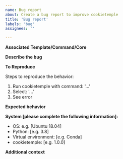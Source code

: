 ```yaml
---
name: Bug report
about: Create a bug report to improve cookietemple
title: 'Bug report'
labels: 'bug'
assignees: ''

---
```


**Associated Template/Command/Core**

<!-- State the template handle or command. -->

**Describe the bug**

<!-- A clear and concise description of what the bug is. -->

**To Reproduce**

Steps to reproduce the behavior:
1. Run cookietemple with command: '...'
2. Select: '...'
3. See error

**Expected behavior**

<!-- A clear and concise description of what you expected to happen. -->

**System [please complete the following information]:**

 - OS: e.g. [Ubuntu 18.04]
 - Python: [e.g. 3.8]
 - Virtual environment: [e.g. Conda]
 - cookietemple: [e.g. 1.0.0]

**Additional context**

<!-- Add any other context about the problem here. -->
